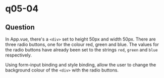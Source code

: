 # q05-04

## Question
In App.vue, there's a `<div>` set to height 50px and width 50px. There are three radio buttons, one for the colour red, green and blue. The values for the radio buttons have already been set to the strings `red`, `green` and `blue`  respectively.

Using form-input binding and style binding, allow the user to change the background colour of the `<div>` with the radio buttons.